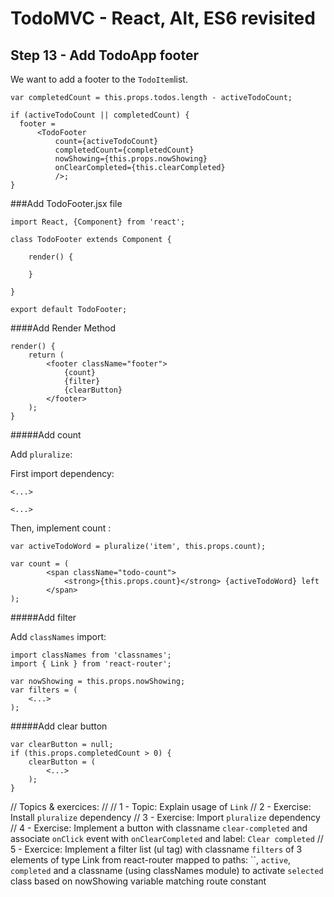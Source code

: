 
# TodoMVC - React, Alt, ES6 revisited


## Step 13 - Add TodoApp footer

We want to add a footer to the `TodoItem`list.

```
var completedCount = this.props.todos.length - activeTodoCount;

if (activeTodoCount || completedCount) {
  footer =
      <TodoFooter
          count={activeTodoCount}
          completedCount={completedCount}
          nowShowing={this.props.nowShowing}
          onClearCompleted={this.clearCompleted}
          />;
}
```

###Add TodoFooter.jsx file

``` 
import React, {Component} from 'react';

class TodoFooter extends Component {

    render() {

    }

}

export default TodoFooter;
``` 


####Add Render Method

```
render() {
    return (
        <footer className="footer">
			{count}
			{filter}
            {clearButton}
        </footer>
    );
}
``` 

#####Add count

Add `pluralize`:

First import dependency:

``` 
<...>
``` 

``` 
<...>
``` 

Then,  implement count :

``` 
var activeTodoWord = pluralize('item', this.props.count); 
  
var count = (
        <span className="todo-count">
            <strong>{this.props.count}</strong> {activeTodoWord} left
        </span>
);
```

#####Add filter

Add `classNames` import:

``` 
import classNames from 'classnames';
import { Link } from 'react-router';
``` 

```
var nowShowing = this.props.nowShowing;
var filters = (
    <...>
);
``` 

#####Add clear button

``` 
var clearButton = null;
if (this.props.completedCount > 0) {
    clearButton = (
        <...>
    );
}
``` 



// Topics & exercices:
//
// 1 - Topic: Explain usage of `Link`
// 2 - Exercise: Install `pluralize` dependency
// 3 - Exercise: Import `pluralize` dependency
// 4 - Exercise: Implement a button with classname `clear-completed` and associate `onClick` event with `onClearCompleted` and label: `Clear completed`
// 5 - Exercice: Implement a filter list (ul tag) with classname `filters` of 3 elements of type Link from react-router mapped to paths: ``, `active`, `completed` and a classname (using classNames module) to activate `selected` class based on nowShowing variable matching route constant
